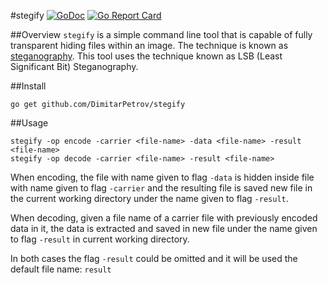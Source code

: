 #stegify
[![GoDoc](https://godoc.org/github.com/DimitarPetrov/stegify?status.svg)](https://godoc.org/github.com/DimitarPetrov/stegify)
[![Go Report Card](https://goreportcard.com/badge/github.com/DimitarPetrov/stegify)](https://goreportcard.com/report/github.com/DimitarPetrov/stegify)

##Overview
`stegify` is a simple command line tool that is capable of fully transparent hiding files within an image.
The technique is known as [steganography](https://en.wikipedia.org/wiki/steganography). This tool uses
the technique known as LSB (Least Significant Bit) Steganography. 

##Install
```
go get github.com/DimitarPetrov/stegify
```

##Usage

```
stegify -op encode -carrier <file-name> -data <file-name> -result <file-name>
stegify -op decode -carrier <file-name> -result <file-name>
```
When encoding, the file with name given to flag `-data` is hidden inside file with name given to flag
`-carrier` and the resulting file is saved new file in the current working directory under the
name given to flag `-result`.

When decoding, given a file name of a carrier file with previously encoded data in it, the data is extracted
and saved in new file under the name given to flag `-result` in current working directory.

In both cases the flag `-result` could be omitted and it will be used the default file name: `result`